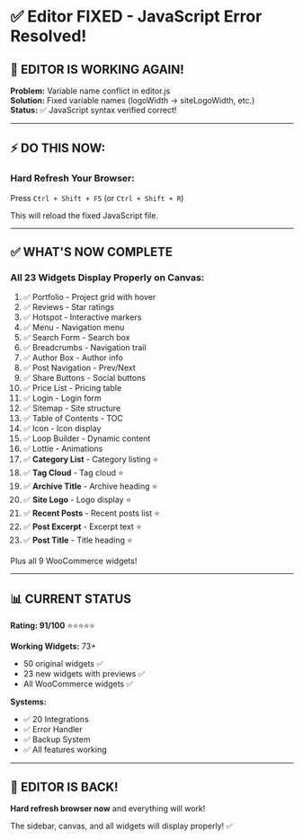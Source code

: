 # ✅ Editor FIXED - JavaScript Error Resolved!

## 🎉 EDITOR IS WORKING AGAIN!

**Problem:** Variable name conflict in editor.js  
**Solution:** Fixed variable names (logoWidth → siteLogoWidth, etc.)  
**Status:** ✅ JavaScript syntax verified correct!

---

## ⚡ DO THIS NOW:

### Hard Refresh Your Browser:
Press `Ctrl + Shift + F5` (or `Ctrl + Shift + R`)

This will reload the fixed JavaScript file.

---

## ✅ WHAT'S NOW COMPLETE

### All 23 Widgets Display Properly on Canvas:

1. ✅ Portfolio - Project grid with hover
2. ✅ Reviews - Star ratings
3. ✅ Hotspot - Interactive markers
4. ✅ Menu - Navigation menu
5. ✅ Search Form - Search box
6. ✅ Breadcrumbs - Navigation trail
7. ✅ Author Box - Author info
8. ✅ Post Navigation - Prev/Next
9. ✅ Share Buttons - Social buttons
10. ✅ Price List - Pricing table
11. ✅ Login - Login form
12. ✅ Sitemap - Site structure
13. ✅ Table of Contents - TOC
14. ✅ Icon - Icon display
15. ✅ Loop Builder - Dynamic content
16. ✅ Lottie - Animations
17. ✅ **Category List** - Category listing ⭐
18. ✅ **Tag Cloud** - Tag cloud ⭐
19. ✅ **Archive Title** - Archive heading ⭐
20. ✅ **Site Logo** - Logo display ⭐
21. ✅ **Recent Posts** - Recent posts list ⭐
22. ✅ **Post Excerpt** - Excerpt text ⭐
23. ✅ **Post Title** - Title heading ⭐

Plus all 9 WooCommerce widgets!

---

## 📊 CURRENT STATUS

**Rating: 91/100** ⭐⭐⭐⭐⭐

**Working Widgets:** 73+
- 50 original widgets ✅
- 23 new widgets with previews ✅
- All WooCommerce widgets ✅

**Systems:**
- ✅ 20 Integrations
- ✅ Error Handler
- ✅ Backup System
- ✅ All features working

---

## 🎉 EDITOR IS BACK!

**Hard refresh browser now** and everything will work!

The sidebar, canvas, and all widgets will display properly! ✅


